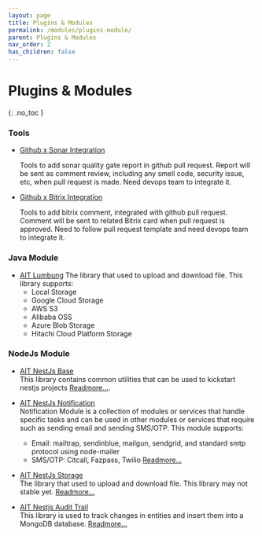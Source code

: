 ```yaml
---
layout: page
title: Plugins & Modules
permalink: /modules/plugins-module/
parent: Plugins & Modules
nav_order: 2
has_children: false
---
```


# Plugins & Modules
{: .no_toc }

### Tools
- [Github x Sonar Integration](https://github.com/PT-Akar-Inti-Teknologi/sonar_quality_gate_plugin)
  
  Tools to add sonar quality gate report in github pull request. Report will be sent as comment review, including any smell code, security issue, etc, when pull request is made. Need devops team to integrate it.

- [Github x Bitrix Integration](https://github.com/PT-Akar-Inti-Teknologi/ait_github_bitrix_plugin)

  Tools to add bitrix comment, integrated with github pull request. Comment will be sent to related Bitrix card when pull request is approved. Need to follow pull request template and need devops team to integrate it.

### Java Module
- [AIT Lumbung](https://github.com/PT-Akar-Inti-Teknologi/ait_lumbung_java_library)
  The library that used to upload and download file. This library supports: 
  - Local Storage
  - Google Cloud Storage
  - AWS S3
  - Alibaba OSS
  - Azure Blob Storage
  - Hitachi Cloud Platform Storage

### NodeJs Module
- [AIT NestJs Base](https://github.com/PT-Akar-Inti-Teknologi/ait_nestjs_base)\
  This library contains common utilities that can be used to kickstart nestjs projects 
  [Readmore...](https://github.com/PT-Akar-Inti-Teknologi/ait_nestjs_base).

- [AIT NestJs Notification](https://github.com/PT-Akar-Inti-Teknologi/ait-nestjs-notification)\
  Notification Module is a collection of modules or services that handle specific tasks and can be used in other modules or services that require such as sending email and sending SMS/OTP. This module supports:
  - Email: mailtrap, sendinblue, mailgun, sendgrid, and standard smtp protocol using node-mailer
  - SMS/OTP: Citcall, Fazpass, Twilio
  [Readmore...](https://github.com/PT-Akar-Inti-Teknologi/ait-nestjs-notification)
  
- [AIT NestJs Storage](https://github.com/PT-Akar-Inti-Teknologi/ait_nestjs_s3_storage)\
  The library that used to upload and download file. This library may not stable yet.
  [Readmore...](https://github.com/PT-Akar-Inti-Teknologi/ait_nestjs_s3_storage)

- [AIT Nestjs Audit Trail](https://github.com/PT-Akar-Inti-Teknologi/ait-nestjs-audit-trail)\
  This library is used to track changes in entities and insert them into a MongoDB database.
  [Readmore...](https://github.com/PT-Akar-Inti-Teknologi/ait-nestjs-audit-trail)